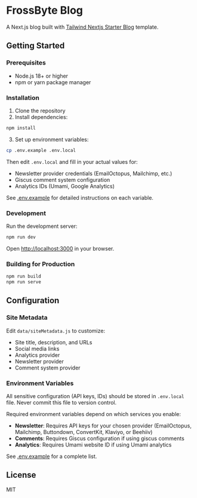 # FrossByte Blog

A Next.js blog built with [Tailwind Nextjs Starter Blog](https://github.com/timlrx/tailwind-nextjs-starter-blog) template.

## Getting Started

### Prerequisites

- Node.js 18+ or higher
- npm or yarn package manager

### Installation

1. Clone the repository
2. Install dependencies:

```bash
npm install
```

3. Set up environment variables:

```bash
cp .env.example .env.local
```

Then edit `.env.local` and fill in your actual values for:

- Newsletter provider credentials (EmailOctopus, Mailchimp, etc.)
- Giscus comment system configuration
- Analytics IDs (Umami, Google Analytics)

See [.env.example](./.env.example) for detailed instructions on each variable.

### Development

Run the development server:

```bash
npm run dev
```

Open [http://localhost:3000](http://localhost:3000) in your browser.

### Building for Production

```bash
npm run build
npm run serve
```

## Configuration

### Site Metadata

Edit `data/siteMetadata.js` to customize:

- Site title, description, and URLs
- Social media links
- Analytics provider
- Newsletter provider
- Comment system provider

### Environment Variables

All sensitive configuration (API keys, IDs) should be stored in `.env.local` file.
Never commit this file to version control.

Required environment variables depend on which services you enable:

- **Newsletter**: Requires API keys for your chosen provider (EmailOctopus, Mailchimp, Buttondown, ConvertKit, Klaviyo, or Beehiiv)
- **Comments**: Requires Giscus configuration if using giscus comments
- **Analytics**: Requires Umami website ID if using Umami analytics

See [.env.example](./.env.example) for a complete list.

## License

MIT
